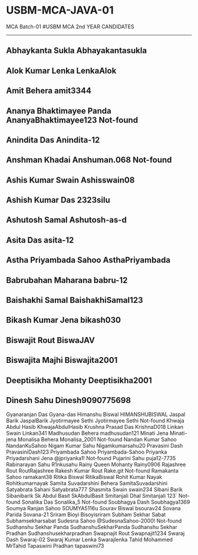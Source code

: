 # USBM-MCA-JAVA-01
MCA Batch-01
#USBM MCA 2nd YEAR CANDIDATES
-- -- -- -- -- -- -- -- -- -
## Abhaykanta Sukla            Abhayakantasukla
## Alok Kumar Lenka            LenkaAlok
## Amit Behera                 amit3344
## Ananya Bhaktimayee Panda    AnanyaBhaktimayee123            Not-found
## Anindita Das                Anindita-12
## Anshman Khadai              Anshuman.068                    Not-found
## Ashis Kumar Swain           Ashisswain08
## Ashish Kumar Das            2323silu
## Ashutosh Samal              Ashutosh-as-d
## Asita Das                   asita-12
## Astha Priyambada Sahoo      AsthaPriyambada
## Babrubahan Maharana         babru-12
## Baishakhi Samal             BaishakhiSamal123
## Bikash Kumar Jena           bikash030
## Biswajit Rout               BiswaJAV
## Biswajita Majhi             Biswajita2001
## Deeptisikha Mohanty         Deeptisikha2001
## Dinesh Sahu                 Dinesh9090775698
Gyanaranjan Das             Gyana-das
Himanshu Biswal             HIMANSHUBISWAL
Jaspal Barik                JaspalBarik
Jyotirmayee Sethi           Jyotirmayee Sethi               Not-found
Khwaja Abdul Hasib          KhwajaAbdulHasib
Krushna Prasad Das          KrishnaD018
Linkan Swain                Linkan341
Madhusudan Behera           madhusudan121
Minati Jena                 Minati-jena
Monalisa Behera             Monalisa_2001                   Not-found
Nandan Kumar Sahoo          NandanKuSahoo
Nigam Kumar Sahu            Nigamkumarsahu20
Pravasini Dash              PravasiniDash123
Priyambada Sahoo            Priyambada-Sahoo
Priyanka Priyadarshani Jena @jpriyanka1!                    Not-found
Pujarini Sahu               puja12-7735
Rabinarayan Sahu            R1nkusahu
Rainy Queen Mohanty         Rainy0906
Rajashree Rout              RoutRajashree
Rakesh Kumar Rout           Rake.git                        Not-found
Ramakanta Sahoo             ramakant38
Ritika Biswal               RitikaBiswal
Rohit Kumar Nayak           Rohitkumarnayak
Samita Suvadarshini Behera  SamitaSuvadarshini
Satyabrata Sahani           Satyabrata777
Shasmita Swain              swain234
Sibani Barik                Sibanibarik
Sk Abdul Basit              SkAbdulBasit
Smitanjali Dhal             Smitanjali 123`                 Not-found
Sonalika Das                Sonalika_5                      Not-found
Soubhagya Dash              Soubhagya1369
Soumya Ranjan Sahoo         SOUMYA5116u
Sourav Biswal               bsourav24
Sovana Parida               Sovana-21
Sriram Bioyi                Bisoyisriram
Subham Sekhar Sabat         Subhamsekharsabat
Sudesna Sahoo               @SudesnaSahoo-2000!             Not-found
Sudhanshu Sekhar Panda      SudhanshuSekharPanda
Sudhanshu Sekhar Pradhan    Sudhanshusekharpradhan
Swapnajit Rout              Swapnajit1234
Swaraj Dash                 Swaraj-02
Swaraj Kumar Lenka          Swarajlenka
Tahid Mohammed              MrTahid
Tapaswini Pradhan           tapaswini73

